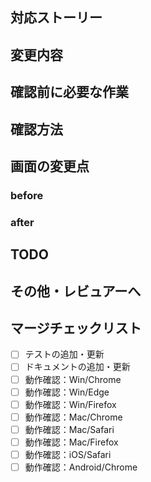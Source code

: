 <!-- このPRで何を達成したいのか、をタイトルで明確にする -->

## 対応ストーリー

<!-- 対応ストーリーのURLを記載する -->

## 変更内容

<!-- 理由と結果を踏まえて変更内容を箇条書きにする -->

## 確認前に必要な作業

<!-- npm installなどの操作が必要であれば記載する -->

## 確認方法

<!-- 対象画面のURLや必要な操作を記載する -->

## 画面の変更点

<!-- 変更前と変更後のスクリーンショットなどがあれば添付する -->

### before

### after

<!-- 変更点を矢印で指し示してわかりやすくする -->

## TODO

<!-- このPRで完了させる残タスクがあれば記載する -->

## その他・レビュアーへ

<!-- レビュー時の注意点やマージ後の予定など伝えることがあれば記載する -->

## マージチェックリスト

- [ ] テストの追加・更新
- [ ] ドキュメントの追加・更新
- [ ] 動作確認：Win/Chrome
- [ ] 動作確認：Win/Edge
- [ ] 動作確認：Win/Firefox
- [ ] 動作確認：Mac/Chrome
- [ ] 動作確認：Mac/Safari
- [ ] 動作確認：Mac/Firefox
- [ ] 動作確認：iOS/Safari
- [ ] 動作確認：Android/Chrome
